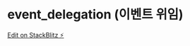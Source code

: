 # event_delegation (이벤트 위임)

[Edit on StackBlitz ⚡️](https://stackblitz.com/edit/web-platform-esnqss)